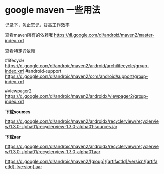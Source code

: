 # google maven 一些用法

记录下，防止忘记，提高工作效率



查看maven所有的依赖哦
https://dl.google.com/dl/android/maven2/master-index.xml

查看特定的依赖

#lifecycle
https://dl.google.com/dl/android/maven2/android/arch/lifecycle/group-index.xml
#android-support
https://dl.google.com/dl/android/maven2/com/android/support/group-index.xml

#viewpager2
https://dl.google.com/dl/android/maven2/androidx/viewpager2/group-index.xml 



**下载sources**

https://dl.google.com/dl/android/maven2/androidx/recyclerview/recyclerview/1.3.0-alpha01/recyclerview-1.3.0-alpha01-sources.jar

**下载aar**

https://dl.google.com/dl/android/maven2/androidx/recyclerview/recyclerview/1.3.0-alpha01/recyclerview-1.3.0-alpha01.aar

https://dl.google.com/dl/android/maven2/[group]/[artifactId]/version/[artifactId]-[version].aar